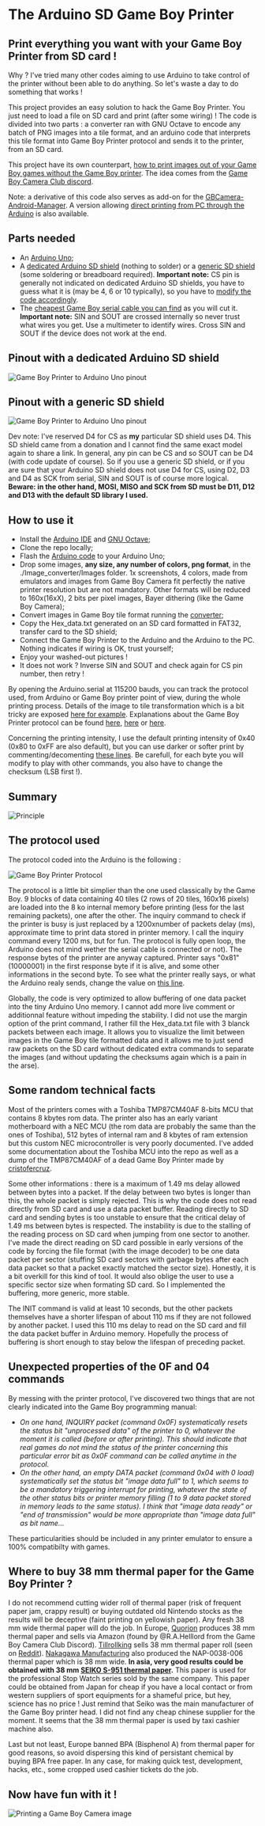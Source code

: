# The Arduino SD Game Boy Printer

## Print everything you want with your Game Boy Printer from SD card !

Why ? I've tried many other codes aiming to use Arduino to take control of the printer without been able to do anything. So let's waste a day to do something that works !

This project provides an easy solution to hack the Game Boy Printer. You just need to load a file on SD card and print (after some wiring) ! The code is divided into two parts : a converter ran with GNU Octave to encode any batch of PNG images into a tile format, and an arduino code that interprets this tile format into Game Boy Printer protocol and sends it to the printer, from an SD card.

This project have its own counterpart, [how to print images out of your Game Boy games without the Game Boy printer](https://github.com/mofosyne/GameboyPrinterPaperSimulation). The idea comes from the [Game Boy Camera Club discord](https://disboard.org/nl/server/568464159050694666).

Note: a derivative of this code also serves as add-on for the [GBCamera-Android-Manager](https://github.com/Raphael-Boichot/GBCamera-Android-Manager). A version allowing [direct printing from PC through the Arduino](https://github.com/Raphael-Boichot/PC-to-Game-Boy-Printer-interface) is also available.

## Parts needed

- An [Arduino Uno](https://fr.aliexpress.com/item/32848546164.html);
- A [dedicated Arduino SD shield](https://fr.aliexpress.com/item/1005005609014822.html) (nothing to solder) or a [generic SD shield](https://fr.aliexpress.com/item/1005001621978057.html) (some soldering or breadboard required). **Important note:** CS pin is generally not indicated on dedicated Arduino SD shields, you have to guess what it is (may be 4, 6 or 10 typically), so you have to [modify the code accordingly](https://github.com/Raphael-Boichot/The-Arduino-SD-Game-Boy-Printer/blob/06b30cb0c6d5e6a448b9a8f53294c5dacd82b01c/Game_Boy_SD_printer_5_buffer/Game_Boy_SD_printer_5_buffer.ino#L19).
- The [cheapest Game Boy serial cable you can find](https://fr.aliexpress.com/item/32698407220.html) as you will cut it. **Important note:** SIN and SOUT are crossed internally so never trust what wires you get. Use a multimeter to identify wires. Cross SIN and SOUT if the device does not work at the end.

## Pinout with a dedicated Arduino SD shield
![Game Boy Printer to Arduino Uno pinout](Illustrations/Pinout.PNG)

## Pinout with a generic SD shield
![Game Boy Printer to Arduino Uno pinout](Illustrations/Pinout_2.png)

Dev note: I've reserved D4 for CS as **my** particular SD shield uses D4. This SD shield came from a donation and I cannot find the same exact model again to share a link. In general, any pin can be CS and so SOUT can be D4 (with code update of course). So if you use a generic SD shield, or if you are sure that your Arduino SD shield does not use D4 for CS, using D2, D3 and D4 as SCK from serial, SIN and SOUT is of course more logical. **Beware: in the other hand, MOSI, MISO and SCK from SD must be D11, D12 and D13 with the default SD library I used.**

## How to use it

- Install the [Arduino IDE](https://www.arduino.cc/en/software) and [GNU Octave](https://octave.org/);
- Clone the repo locally;
- Flash the [Arduino code](https://github.com/Raphael-Boichot/The-Arduino-SD-Game-Boy-Printer/blob/master/Game_Boy_SD_printer/Game_Boy_SD_printer.ino) to your Arduino Uno;
- Drop some images, **any size, any number of colors, png format**, in the ./Image_converter/Images folder. 1x screenshots, 4 colors, made from emulators and images from Game Boy Camera fit perfectly the native printer resolution but are not mandatory. Other formats will be reduced to 160x(16xX), 2 bits per pixel images, Bayer dithering (like the Game Boy Camera);
- Convert images in Game Boy tile format running the [converter](https://github.com/Raphael-Boichot/The-Arduino-SD-Game-Boy-Printer/blob/master/Image_converter/Image_converter.m);
- Copy the Hex_data.txt generated on an SD card formatted in FAT32, transfer card to the SD shield;
- Connect the Game Boy Printer to the Arduino and the Arduino to the PC. Nothing indicates if wiring is OK, trust yourself;
- Enjoy your washed-out pictures !
- It does not work ? Inverse SIN and SOUT and check again for CS pin number, then retry !

By opening the Arduino.serial at 115200 bauds, you can track the protocol used, from Arduino or Game Boy printer point of view, during the whole printing process. Details of the image to tile transformation which is a bit tricky are exposed [here for example](https://blog.flozz.fr/2018/11/19/developpement-gameboy-5-creer-des-tilesets/). Explanations about the Game Boy Printer protocol can be found [here](https://gbdev.gg8.se/wiki/articles/Gameboy_Printer), [here](http://furrtek.free.fr/?a=gbprinter) or [here](https://www.mikrocontroller.net/attachment/34801/gb-printer.txt).

Concerning the printing intensity, I use the default printing intensity of 0x40 (0x80 to 0xFF are also default), but you can use darker or softer print by commenting/decomenting [these lines](https://github.com/Raphael-Boichot/The-Arduino-SD-Game-Boy-Printer/blob/5ccbeceb39912a4f920be82870afb94bbc8a396c/Game_Boy_SD_printer/Game_Boy_SD_printer.ino#L35-L37). Be carefull, for each byte you will modify to play with other commands, you also have to change the checksum (LSB first !).

## Summary

![Principle](Illustrations/How_to.png)

## The protocol used

The protocol coded into the Arduino is the following :

![Game Boy Printer Protocol](Illustrations/Printing_protocol.png)

The protocol is a little bit simplier than the one used classically by the Game Boy. 9 blocks of data containing 40 tiles (2 rows of 20 tiles, 160x16 pixels) are loaded into the 8 ko internal memory before printing (less for the last remaining packets), one after the other. The inquiry command to check if the printer is busy is just replaced by a 1200xnumber of packets delay (ms), approximate time to print data stored in printer memory. I call the inquiry command every 1200 ms, but for fun. The protocol is fully open loop, the Arduino does not mind wether the serial cable is connected or not). The response bytes of the printer are anyway captured. Printer says "0x81" (10000001) in the first response byte if it is alive, and some other informations in the second byte. To see what the printer really says, or what the Arduino realy sends, change the value on [this line](https://github.com/Raphael-Boichot/The-Arduino-SD-Game-Boy-Printer/blob/5ccbeceb39912a4f920be82870afb94bbc8a396c/Game_Boy_SD_printer/Game_Boy_SD_printer.ino#L27).

Globally, the code is very optimized to allow buffering of one data packet into the tiny Arduino Uno memory. I cannot add more live comment or additionnal feature without impeding the stability. I did not use the margin option of the print command, I rather fill the Hex_data.txt file with 3 blanck packets between each image. It allows you to visualize the limit between images in the Game Boy tile formatted data and it allows me to just send raw packets on the SD card without dedicated extra commands to separate the images (and without updating the checksums again which is a pain in the arse).

## Some random technical facts

Most of the printers comes with a Toshiba TMP87CM40AF 8-bits MCU that contains 8 kbytes rom data. The printer also has an early variant motherboard with a NEC MCU (the rom data are probably the same than the ones of Toshiba), 512 bytes of internal ram and 8 kbytes of ram extension but this custom NEC microcontroller is very poorly documented. I've added some documentation about the Toshiba MCU into the repo as well as a dump of the TMP87CM40AF of a dead Game Boy Printer made by [cristofercruz](https://github.com/cristofercruz).

Some other informations : there is a maximum of 1.49 ms delay allowed between bytes into a packet. If the delay between two bytes is longer than this, the whole packet is simply rejected. This is why the code does not read directly from SD card and use a data packet buffer. Reading directly to SD card and sending bytes is too unstable to ensure that the critical delay of 1.49 ms between bytes is respected. The instability is due to the stalling of the reading process on SD card when jumping from one sector to another. I've made the direct reading on SD card possible in early versions of the code by forcing the file format (with the image decoder) to be one data packet per sector (stuffing SD card sectors with garbage bytes after each data packet so that a packet exactly matched the sector size). Honestly, it is a bit overkill for this kind of tool. It would also oblige the user to use a specific sector size when formating SD card. So I implemented the buffering, more generic, more stable. 

The INIT command is valid at least 10 seconds, but the other packets themselves have a shorter lifespan of about 110 ms if they are not followed by another packet. I used this 110 ms delay to read on the SD card and fill the data packet buffer in Arduino memory. Hopefully the process of buffering is short enough to stay below the lifespan of preceding packet.

## Unexpected properties of the 0F and 04 commands

By messing with the printer protocol, I've discovered two things that are not clearly indicated into the Game Boy programming manual:

- *On one hand, INQUIRY packet (command 0x0F) systematically resets the status bit "unprocessed data" of the printer to 0, whatever the moment it is called (before or after printing). This should indicate that real games do not mind the status of the printer concerning this particular error bit as 0x0F command can be called anytime in the protocol.*
- *On the other hand, an empty DATA packet (command 0x04 with 0 load) systematically set the status bit "image data full" to 1, which seems to be a mandatory triggering interrupt for printing, whatever the state of the other status bits or printer memory filling (1 to 9 data packet stored in memory leads to the same status). I think that "image data ready" or "end of transmission" would be more appropriate than "image data full" as bit name...*

These particularities should be included in any printer emulator to ensure a 100% compatibilty with games.

## Where to buy 38 mm thermal paper for the Game Boy Printer ?

I do not recommend cutting wider roll of thermal paper (risk of frequent paper jam, crappy result) or buying outdated old Nintendo stocks as the results will be deceptive (faint printing on yellowish paper). Any fresh 38 mm wide thermal paper will do the job. In Europe, [Quorion](https://www.quorion.com/products/accesories/receipt-rolls/) produces 38 mm thermal paper and sells via Amazon (found by @R.A.Helllord from the Game Boy Camera Club Discord). [Tillrollking](https://www.tillrollking.co.uk/thermal-rolls) sells 38 mm thermal paper roll (seen on [Reddit](https://www.reddit.com/r/Gameboy/comments/d2sq77/game_boy_printer_paper_alternative/)). [Nakagawa Manufacturing](https://www.onlinecomponents.com/en/nakagawa-manufacturing/nap0038006-12002055.html) also produced the NAP-0038-006 thermal paper which is 38 mm wide. **In asia, very good results could be obtained with 38 mm [SEIKO S-951 thermal paper](https://mignon.hateblo.jp/entry/2021/07/01/003119).** This paper is used for the professional Stop Watch series sold by the same company. This paper could be obtained from Japan for cheap if you have a local contact or from western suppliers of sport equipments for a shameful price, but hey, science has no price ! Just remind that Seiko was the main manufacturer of the Game Boy printer head. I did not find any cheap chinese supplier for the moment. It seems that the 38 mm thermal paper is used by taxi cashier machine also.

Last but not least, Europe banned BPA (Bisphenol A) from thermal paper for good reasons, so avoid dispersing this kind of persistant chemical by buying BPA free paper. 
In any case, for making quick test, development, hacks, etc., some cropped used cashier tickets do the job.

## Now have fun with it !

![Printing a Game Boy Camera image](Illustrations/Printing_Examples.png)
